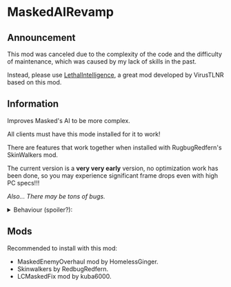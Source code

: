 # MaskedAIRevamp

## Announcement
This mod was canceled due to the complexity of the code and the difficulty of maintenance, which was caused by my lack of skills in the past.

Instead, please use [LethalIntelligence](https://thunderstore.io/c/lethal-company/p/VirusTLNR/LethalIntelligenceExperimental/), a great mod developed by VirusTLNR based on this mod.

## Information
Improves Masked's AI to be more complex.

All clients must have this mode installed for it to work!

There are features that work together when installed with RugbugRedfern's SkinWalkers mod.

The current version is a **very very early** version, no optimization work has been done, so you may experience significant frame drops even with high PC specs!!!

*Also... There may be tons of bugs.*

<details>
  <summary>Behaviour (spoiler?):</summary>

* Aggressive
    * If there is a dropped shotgun, pick it up and shoot the player.
    * If there is a player with a shotgun, attack with a shovel type weapons.

* Stealthy
    * No major features yet..

* Cunning
    * Hiding items in bushes
    * Call a fake dropship using the terminal

* Deceiving
    * Use terminal code
 </details>

## Mods
Recommended to install with this mod:

+ MaskedEnemyOverhaul mod by HomelessGinger.
+ Skinwalkers by RedbugRedfern.
+ LCMaskedFix mod by kuba6000.
